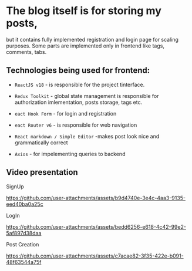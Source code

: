
# The blog itself is for storing my posts, 
but it contains fully implemented registration and login page for scaling purposes. Some parts are implemented only in frontend like tags, comments, tabs.

## Technologies being used for frontend:

- `ReactJS v18`  - is responsible for the project tinterface.

- `Redux Toolkit` - global state management is responsible for authorization imlementation, posts storage, tags etc.

- `eact Hook Form` - for login and registration <form>

- `eact Router v6` - is responsible for web navigation

- `React markdown / Simple Editor` -makes post look nice and grammatically correct

- `Axios` - for impelementing queries to backend

## Video presentation

SignUp


https://github.com/user-attachments/assets/b9d4740e-3e4c-4aa3-9135-eed40ba0a25c

LogIn


https://github.com/user-attachments/assets/bedd6256-e618-4c42-99e2-5af897d38daa

Post Creation



https://github.com/user-attachments/assets/c7acae82-3f35-422e-b091-48f63544a75f





